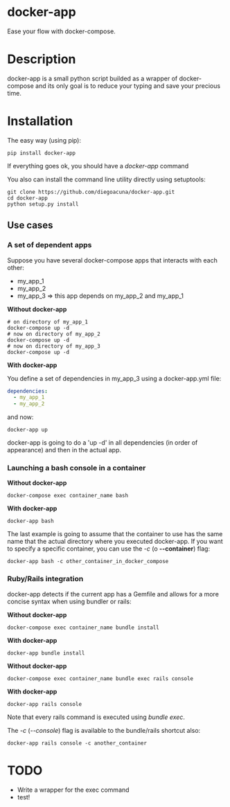 # docker-app

Ease your flow with docker-compose.

# Description

docker-app is a small python script builded as a wrapper of docker-compose and its only goal is to reduce your typing and save your precious time.

# Installation

The easy way (using pip):

```
pip install docker-app
```

If everything goes ok, you should have a *docker-app* command

You also can install the command line utility directly using setuptools:

```
git clone https://github.com/diegoacuna/docker-app.git
cd docker-app
python setup.py install
```

## Use cases

### A set of dependent apps

Suppose you have several docker-compose apps that interacts with each other:

 * my_app_1
 * my_app_2
 * my_app_3 => this app depends on my_app_2 and my_app_1

**Without docker-app**

```
# on directory of my_app_1
docker-compose up -d
# now on directory of my_app_2
docker-compose up -d
# now on directory of my_app_3
docker-compose up -d
```

**With docker-app**

You define a set of dependencies in my_app_3 using a docker-app.yml file:

```yaml
dependencies:
  - my_app_1
  - my_app_2
```

and now:

```
docker-app up
```

docker-app is going to do a 'up -d' in all dependencies (in order of appearance) and then in the actual app.

### Launching a bash console in a container

**Without docker-app**

```
docker-compose exec container_name bash
```

**With docker-app**

```
docker-app bash
```

The last example is going to assume that the container to use has the same name that the actual directory where you executed docker-app. If you want to specify a specific container, you can use the *-c* (o **--container**) flag:

```
docker-app bash -c other_container_in_docker_compose
```

### Ruby/Rails integration

docker-app detects if the current app has a Gemfile and allows for a more concise syntax when using bundler or rails:

**Without docker-app**

```
docker-compose exec container_name bundle install
```

**With docker-app**

```
docker-app bundle install
```

**Without docker-app**

```
docker-compose exec container_name bundle exec rails console
```

**With docker-app**

```
docker-app rails console
```

Note that every rails command is executed using *bundle exec*.

The *-c* (*--console*) flag is available to the bundle/rails shortcut also:

```
docker-app rails console -c another_container
```

# TODO

 - Write a wrapper for the exec command
 - test!